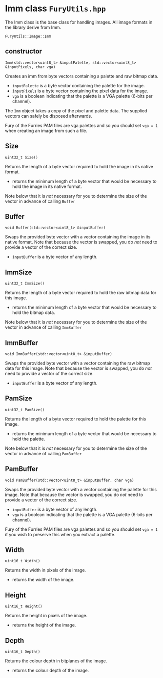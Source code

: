 # Imm class `FuryUtils.hpp`

The Imm class is the base class for handling images. All image formats in the library derive from Imm.

`FuryUtils::Image::Imm`

## constructor

`Imm(std::vector<uint8_t> &inputPalette, std::vector<uint8_t> &inputPixels, char vga)`

Creates an imm from byte vectors containing a palette and raw bitmap data.

- `inputPalette` is a byte vector containing the palette for the image.
- `inputPixels` is a byte vector containing the pixel data for the image.
- `vga` is a boolean indicating that the palette is a VGA palette (6-bits per channel).

The `Imm` object takes a copy of the pixel and palette data. The supplied vectors can safely be disposed afterwards.

Fury of the Furries PAM files are vga palettes and so you should set `vga = 1` when creating an image from such a file.

## Size

`uint32_t Size()`

Returns the length of a byte vector required to hold the image in its native format.

- returns the minimum length of a byte vector that would be necessary to hold the image in its native format.

Note below that it is *not* necessary for you to determine the size of the vector in advance of calling `Buffer`

## Buffer

`void Buffer(std::vector<uint8_t> &inputBuffer)`

Swaps the provided byte vector with a vector containing the image in its native format. Note that because the vector is swapped, you
do *not* need to provide a vector of the correct size.

- `inputBuffer` is a byte vector of any length.

## ImmSize

`uint32_t ImmSize()`

Returns the length of a byte vector required to hold the raw bitmap data for this image.

- returns the minimum length of a byte vector that would be necessary to hold the bitmap data.

Note below that it is *not* necessary for you to determine the size of the vector in advance of calling `ImmBuffer`

## ImmBuffer

`void ImmBuffer(std::vector<uint8_t> &inputBuffer)`

Swaps the provided byte vector with a vector containing the raw bitmap data for this image. Note that because the vector is swapped, you
do *not* need to provide a vector of the correct size.

- `inputBuffer` is a byte vector of any length.
 
## PamSize

`uint32_t PamSize()`

Returns the length of a byte vector required to hold the palette for this image.

- returns the minimum length of a byte vector that would be necessary to hold the palette.

Note below that it is *not* necessary for you to determine the size of the vector in advance of calling `PamBuffer`

## PamBuffer

`void PamBuffer(std::vector<uint8_t> &inputBuffer, char vga)`

Swaps the provided byte vector with a vector containing the palette for this image. Note that because the vector is swapped, you
do *not* need to provide a vector of the correct size.

- `inputBuffer` is a byte vector of any length.
- `vga` is a boolean indicating that the palette is a VGA palette (6-bits per channel).

Fury of the Furries PAM files are vga palettes and so you should set `vga = 1` if you wish to preserve this when you extract a palette.

## Width

`uint16_t Width()`

Returns the width in pixels of the image.

- returns the width of the image. 

## Height

`uint16_t Height()`

Returns the height in pixels of the image.

- returns the height of the image. 

## Depth

`uint16_t Depth()`

Returns the colour depth in bitplanes of the image.

- returns the colour depth of the image. 
